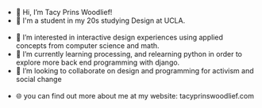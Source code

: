 - 👋 Hi, I’m Tacy Prins Woodlief!
- 📒 I'm a student in my 20s studying Design at UCLA.\
&nbsp;
- 👀 I’m interested in interactive design experiences using applied concepts from computer science and math. 
- 🌱 I’m currently learning processing, and relearning python in order to explore more back end programming with django.  
- 💞️ I’m looking to collaborate on design and programming for activism and social change\
&nbsp;
- 🌐 you can find out more about me at my website: tacyprinswoodlief.com
